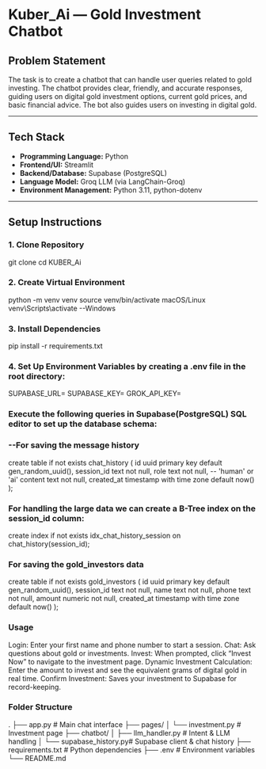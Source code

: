 # Kuber_Ai  — Gold Investment Chatbot

## Problem Statement
The task is to create a chatbot that can handle user queries related to gold investing. The chatbot provides clear, friendly, and accurate responses, guiding users on digital gold investment options, current gold prices, and basic financial advice. The bot also guides users on investing in digital gold.

---

## Tech Stack
- **Programming Language:** Python  
- **Frontend/UI:** Streamlit  
- **Backend/Database:** Supabase (PostgreSQL)  
- **Language Model:** Groq LLM (via LangChain-Groq)  
- **Environment Management:** Python 3.11, python-dotenv  

---

## Setup Instructions

### 1. Clone Repository
git clone <your-repo-url>
cd KUBER_Ai


### 2. Create Virtual Environment
python -m venv venv
source venv/bin/activate    macOS/Linux
venv\Scripts\activate        --Windows

### 3. Install Dependencies
pip install -r requirements.txt

### 4. Set Up Environment Variables by creating a .env file in the root directory:
SUPABASE_URL=<your-supabase-url>
SUPABASE_KEY=<your-supabase-key>
GROK_API_KEY=<your-groq-api-key> 

### Execute the following queries in Supabase(PostgreSQL) SQL editor to set up the database schema:
### --For saving the message history
create table if not exists chat_history (
  id uuid primary key default gen_random_uuid(),
  session_id text not null,
  role text not null,       -- 'human' or 'ai'
  content text not null,
  created_at timestamp with time zone default now()
);

### For handling the large data we can create a B-Tree index on the session_id column:
create index if not exists idx_chat_history_session on chat_history(session_id);

### For saving the gold_investors data
create table if not exists gold_investors (
    id uuid primary key default gen_random_uuid(),
    session_id text not null,
    name text not null,
    phone text not null,
    amount numeric not null,
    created_at timestamp with time zone default now()
);

### Usage
Login: Enter your first name and phone number to start a session.
Chat: Ask questions about gold or investments.
Invest: When prompted, click “Invest Now” to navigate to the investment page.
Dynamic Investment Calculation: Enter the amount to invest and see the equivalent grams of digital gold in real time.
Confirm Investment: Saves your investment to Supabase for record-keeping.

### Folder Structure
.
├── app.py                 # Main chat interface
├── pages/
│   └── investment.py      # Investment page
├── chatbot/
│   ├── llm_handler.py     # Intent & LLM handling
│   └── supabase_history.py# Supabase client & chat history
├── requirements.txt       # Python dependencies
├── .env                   # Environment variables
└── README.md
